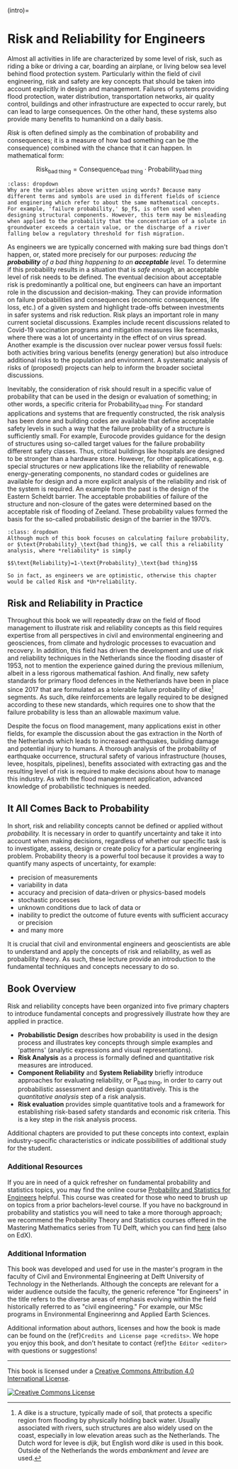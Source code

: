 (intro)=
# Risk and Reliability for Engineers 

Almost all activities in life are characterized by some level of risk, such as riding a bike or driving a car, boarding an airplane, or living below sea level behind flood protection system. Particularly within the field of civil engineering, risk and safety are key concepts that should be taken into account explicitly in design and management. Failures of systems providing flood protection, water distribution, transportation networks, air quality control, buildings and other infrastructure are expected to occur rarely, but can lead to large consequences. On the other hand, these systems also provide many benefits to humankind on a daily basis. 

*Risk* is often defined simply as the combination of probability and consequences; it is a measure of how bad something can be (the consequence) combined with the chance that it can happen. In mathematical form: 

$$\text{Risk}_\text{bad thing}=\text{Consequence}_\text{bad thing}\cdot\text{Probability}_\text{bad thing}$$

```{note}
:class: dropdown
Why are the variables above written using words? Because many different terms and symbols are used in different fields of science and enginering which refer to about the same mathematical concepts. For example, 'failure probability,' $p_f$, is often used when designing structural components. However, this term may be misleading when applied to the probability that the concentration of a solute in groundwater exceeds a certain value, or the discharge of a river falling below a regulatory threshold for fish migration.
```

As engineers we are typically concerned with making sure bad things don't happen, or, stated more precisely for our purposes: *reducing the **probability** of a bad thing happening to an **acceptable** level.* To determine if this probability results in a situation that is *safe enough,* an acceptable level of risk needs to be defined. The eventual decision about acceptable risk is predominantly a political one, but engineers can have an important role in the discussion and decision-making. They can provide information on failure probabilities and consequences (economic consequences, life loss, etc.) of a given system and highlight trade-offs between investments in safer systems and risk reduction. Risk plays an important role in many current societal discussions. Examples include recent discussions related to Covid-19 vaccination programs and mitigation measures like facemasks, where there was a lot of uncertainty in the effect of on virus spread. Another example is the discussion over nuclear power versus fossil fuels: both activities bring various benefits (energy generation) but also introduce additional risks to the population and environment. A systematic analysis of risks of (proposed) projects can help to inform the broader societal discussions.

Inevitably, the consideration of risk should result in a specific value of probability that can be used in the design or evaluation of something; in other words, a specific criteria for $\text{Probability}_\text{bad thing}$. For standard applications and systems that are frequently constructed, the risk analysis has been done and building codes are available that define acceptable safety levels in such a way that the failure probability of a structure is sufficiently small. For example, Eurocode provides guidance for the design of structures using so-called target values for the failure probability different safety classes. Thus, critical buildings like hospitals are designed to be stronger than a hardware store. However, for other applications, e.g. special structures or new applications like the reliability of renewable energy-generating components, no standard codes or guidelines are available for design and a more explicit analysis of the reliability and risk of the system is required. An example from the past is the design of the Eastern Scheldt barrier. The acceptable probabilities of failure of the structure and non-closure of the gates were determined based on the acceptable risk of flooding of Zeeland. These probability values formed the basis for the so-called probabilistic design of the barrier in the 1970’s.

```{note}
:class: dropdown
Although much of this book focuses on calculating failure probability, or $\text{Probability}_\text{bad thing}$, we call this a reliability analysis, where *reliability* is simply  

$$\text{Reliability}=1-\text{Probability}_\text{bad thing}$$

So in fact, as engineers we are optimistic, otherwise this chapter would be called Risk and *Un*reliability.
```

## Risk and Reliability in Practice

Throughout this book we will repeatedly draw on the field of flood management to illustrate risk and reliability concepts as this field requires expertise from all perspectives in civil and environmental engineering and geosciences, from climate and hydrologic processes to evacuation and recovery. In addition, this field has driven the development and use of risk and reliability techniques in the Netherlands since the flooding disaster of 1953, not to mention the experience gained during the previous millenium, albeit in a less rigorous mathematical fashion. And finally, new safety standards for primary flood defences in the Netherlands have been in place since 2017 that are formulated as a tolerable failure probability of dike[^dike] segments. As such, dike reinforcements are legally required to be designed according to these new standards, which requires one to show that the failure probability is less than an allowable maximum value.

Despite the focus on flood management, many applications exist in other fields, for example the discussion about the gas extraction in the North of the Netherlands which leads to increased earthquakes, building damage and potential injury to humans. A thorough analysis of the probability of earthquake occurrence, structural safety of various infrastructure (houses, levee, hospitals, pipelines), benefits associated with extracting gas and the resulting level of risk is required to make decisions about how to manage this industry. As with the flood management application, advanced knowledge of probabilistic techniques is needed. 

## It All Comes Back to Probability

In short, risk and reliability concepts cannot be defined or applied without *probability.* It is necessary in order to quantify uncertainty and take it into account when making decisions, regardless of whether our specific task is to investigate, assess, design or create policy for a particular engineering problem. Probability theory is a powerful tool because it provides a way to quantify many aspects of uncertainty, for example:
- precision of measurements
- variability in data
- accuracy and precision of data-driven or physics-based models
- stochastic processes
- unknown conditions due to lack of data or 
- inability to predict the outcome of future events with sufficient accuracy or precision
- and many more

It is crucial that civil and environmental engineers and geoscientists are able to understand and apply the concepts of risk and reliability, as well as probability theory. As such, these lecture provide an introduction to the fundamental techniques and concepts necessary to do so. 

## Book Overview

Risk and reliability concepts have been organized into five primary chapters to introduce fundamental concepts and progressively illustrate how they are applied in practice.
- **Probabilistic Design** describes how probability is used in the design process and illustrates key concepts through simple examples and 'patterns' (analytic expressions and visual representations).
- **Risk Analysis** as a process is formally defined and quantitative risk measures are introduced.
- **Component Reliability** and **System Reliability** briefly introduce approaches for evaluating reliability, or $\text{P}_\text{bad thing}$, in order to carry out probabilistic assessment and design quantitatively. This is the *quantitative analysis* step of a risk analysis.
- **Risk evaluation** provides simple quantitative tools and a framework for establishing risk-based safety standards and economic risk criteria. This is a key step in the risk analysis process.

Additional chapters are provided to put these concepts into context, explain industry-specific characteristics or indicate possibilities of additional study for the student.

### Additional Resources

If you are in need of a quick refresher on fundamental probability and statistics topics, you may find the online course [Probability and Statistics for Engineers](https://tudelft-citg.github.io/learn-probability/) helpful. This course was created for those who need to brush up on topics from a prior bachelors-level course. If you have no background in probability and statistics you will need to take a more thorough approach; we recommend the Probability Theory and Statistics courses offered in the Mastering Mathematics series from TU Delft, which you can find [here](https://online-learning.tudelft.nl/topic/mastering-mathematics/) (also on EdX).

### Additional Information

This book was developed and used for use in the master's program in the faculty of Civil and Environmental Engineering at Delft University of Technology in the Netherlands. Although the concepts are relevant for a wider audience outside the faculty, the generic reference "for Engineers" in the title refers to the diverse areas of emphasis evolving within the field historically referred to as "civil engineering." For example, our MSc programs in Environmental Engineerinng and Applied Earth Sciences.

Additional information about authors, licenses and how the book is made can be found on the {ref}`Credits and License page <credits>`. We hope you enjoy this book, and don't hesitate to contact {ref}`the Editor <editor>` with questions or suggestions!

[^dike]: A dike is a structure, typically made of soil, that protects a specific region from flooding by physically holding back water. Usually associated with rivers, such structures are also widely used on the coast, especially in low elevation areas such as the Netherlands. The Dutch word for levee is *dijk,* but English word *dike* is used in this book. Outside of the Netherlands the words *embankment* and *levee* are used.

---

This book is licensed under a <a rel="license" href="http://creativecommons.org/licenses/by/4.0/">Creative Commons Attribution 4.0 International License</a>.

<a rel="license" href="http://creativecommons.org/licenses/by/4.0/"><img alt="Creative Commons License" style="border-width:0" src="https://i.creativecommons.org/l/by/4.0/88x31.png"/></a>